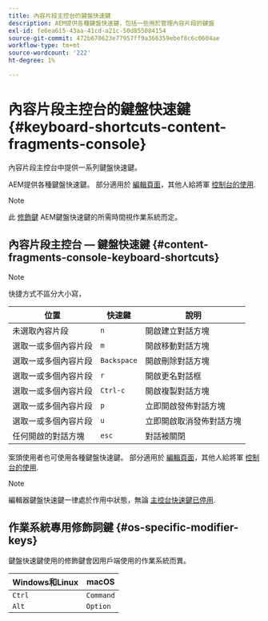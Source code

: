 ```yaml
---
title: 內容片段主控台的鍵盤快速鍵
description: AEM提供各種鍵盤快速鍵，包括一些用於管理內容片段的鍵盤
exl-id: fe6ea615-43aa-41cd-a21c-50d855084154
source-git-commit: 472b670623e77957ff9a366359ebef8c6c0604ae
workflow-type: tm+mt
source-wordcount: '222'
ht-degree: 1%

---
```


# 內容片段主控台的鍵盤快速鍵 {#keyboard-shortcuts-content-fragments-console}

內容片段主控台中提供一系列鍵盤快速鍵。

AEM提供各種鍵盤快速鍵。 部分適用於 [編輯頁面](/help/sites-cloud/authoring/fundamentals/keyboard-shortcuts.md)，其他人給將軍 [控制台的使用](/help/sites-cloud/authoring/getting-started/keyboard-shortcuts.md).

>[!NOTE]
>
>此 [修飾鍵](#os-specific-modifier-keys) AEM鍵盤快速鍵的所需時間視作業系統而定。

## 內容片段主控台 — 鍵盤快速鍵 {#content-fragments-console-keyboard-shortcuts}

>[!NOTE]
>
>快捷方式不區分大小寫，

| 位置 | 快速鍵 | 說明 |
|---|---|---|
| 未選取內容片段 | `n` | 開啟建立對話方塊 |
| 選取一或多個內容片段 | `m` | 開啟移動對話方塊 |
| 選取一或多個內容片段 | `Backspace` | 開啟刪除對話方塊 |
| 選取一或多個內容片段 | `r` | 開啟更名對話框 |
| 選取一或多個內容片段 | `Ctrl-c` | 開啟複製對話方塊 |
| 選取一或多個內容片段 | `p` | 立即開啟發佈對話方塊 |
| 選取一或多個內容片段 | `u` | 立即開啟取消發佈對話方塊 |
| 任何開啟的對話方塊 | `esc` | 對話被關閉 |

案頭使用者也可使用各種鍵盤快速鍵。 部分適用於 [編輯頁面](/help/sites-cloud/authoring/fundamentals/keyboard-shortcuts.md)，其他人給將軍 [控制台的使用](/help/sites-cloud/authoring/getting-started/keyboard-shortcuts.md).

>[!NOTE]
>
>編輯器鍵盤快速鍵一律處於作用中狀態，無論 [主控台快速鍵已停用](/help/sites-cloud/authoring/getting-started/keyboard-shortcuts.md#deactivating-keyboard-shortcuts).

## 作業系統專用修飾詞鍵 {#os-specific-modifier-keys}

鍵盤快速鍵使用的修飾鍵會因用戶端使用的作業系統而異。

| Windows和Linux | macOS |
|---|---|
| `Ctrl` | `Command` |
| `Alt` | `Option` |

